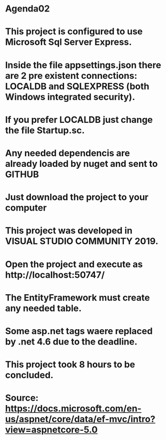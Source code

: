 # Agenda02
# This project is configured to use Microsoft Sql Server Express.
# Inside the file appsettings.json there are 2 pre existent connections: LOCALDB and SQLEXPRESS (both Windows integrated security).
# If you prefer LOCALDB just change the file Startup.sc.
# Any needed dependencis are already loaded by nuget and sent to GITHUB
# Just download the project to your computer
# This project was developed in VISUAL STUDIO COMMUNITY 2019.
# Open the project and execute as http://localhost:50747/
# The EntityFramework must create any needed table.
# Some asp.net tags waere replaced by .net 4.6 due to the deadline.
# This project took 8 hours to be concluded.
# Source: https://docs.microsoft.com/en-us/aspnet/core/data/ef-mvc/intro?view=aspnetcore-5.0
